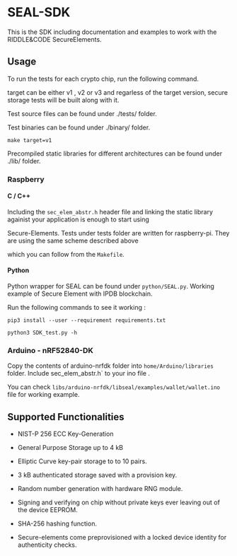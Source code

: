 # SEAL-SDK
This is the SDK including documentation and examples to work with the RIDDLE&amp;CODE SecureElements.

## Usage

To run the tests for each crypto chip, run the following command. 

target can be either v1 , v2 or v3 and regarless of the target version, secure storage tests will be built along with it.

Test source files can be found under ./tests/ folder.

Test binaries can be found under ./binary/ folder.


`make target=v1`

Precompiled static libraries for different architectures can be found under ./lib/ folder.

### Raspberry 

#### C / C++

Including the `sec_elem_abstr.h` header file and linking the static library againist your application is enough to start using

Secure-Elements. Tests under tests folder are written for raspberry-pi. They are using the same scheme described above  

which you can follow from the `Makefile`.

#### Python

Python wrapper for SEAL can be found under `python/SEAL.py`. Working example of Secure Element with IPDB blockchain.

Run the following commands to see it working :

`pip3 install --user --requirement requirements.txt`

`python3 SDK_test.py -h`




### Arduino - nRF52840-DK 

Copy the contents of arduino-nrfdk folder into `home/Arduino/libraries` folder. Include sec_elem_abstr.h` to your ino file . 

You can check `libs/arduino-nrfdk/libseal/examples/wallet/wallet.ino` file for working example.




## Supported Functionalities

* NIST-P 256 ECC Key-Generation

- General Purpose Storage up to 4 kB 

+ Elliptic Curve key-pair storage to to 10 pairs.

* 3 kB authenticated storage saved with a provision key.

* Random number generation with hardware RNG module.

* Signing and verifying on chip without private keys ever leaving out of the device EEPROM.

* SHA-256 hashing function.  

* Secure-elements come preprovisioned with a locked device identity for authenticity checks.
